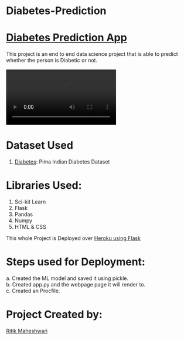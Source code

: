 # Diabetes-Prediction

# [Diabetes Prediction App](https://diabetes-prediction29.herokuapp.com/)
This project is an end to end data science project that is able to predict whether the person is Diabetic or not.<br><br>
![](ScreenUpdated.gif.mp4)

# Dataset Used
1. [Diabetes](https://www.kaggle.com/uciml/pima-indians-diabetes-database): Pima Indian Diabetes Dataset
# Libraries Used:
 1. Sci-kit Learn
 2. Flask
 3. Pandas
 4. Numpy
 5. HTML & CSS
 
 This whole Project is Deployed over <u>Heroku using Flask</u>
 
 # Steps used for Deployment:
 a. Created the ML model and saved it using pickle.<br>
 b. Created app.py and the webpage page it will render to.<br>
 c. Created an Procfile.<br>
 
 # Project Created by:
  [Ritik Maheshwari](https://www.linkedin.com/in/ritik-maheshwari-065017166/) 
